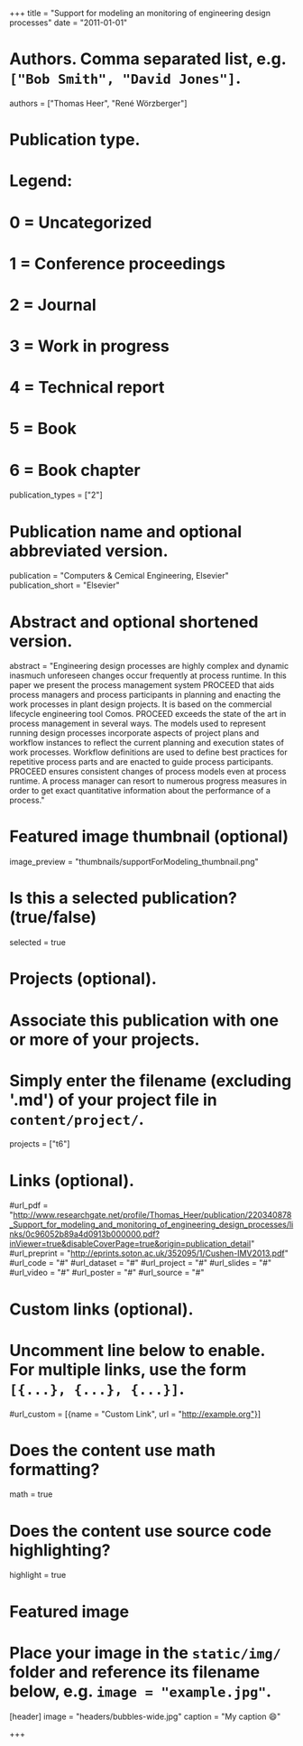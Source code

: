 +++
title = "Support for modeling an monitoring of engineering design processes"
date = "2011-01-01"

# Authors. Comma separated list, e.g. `["Bob Smith", "David Jones"]`.
authors = ["Thomas Heer", "René Wörzberger"]

# Publication type.
# Legend:
# 0 = Uncategorized
# 1 = Conference proceedings
# 2 = Journal
# 3 = Work in progress
# 4 = Technical report
# 5 = Book
# 6 = Book chapter
publication_types = ["2"]

# Publication name and optional abbreviated version.
publication = "Computers & Cemical Engineering, Elsevier"
publication_short = "Elsevier"

# Abstract and optional shortened version.
abstract = "Engineering design processes are highly complex and dynamic inasmuch unforeseen changes occur frequently at process runtime. In this paper we present the process management system PROCEED that aids process managers and process participants in planning and enacting the work processes in plant design projects. It is based on the commercial lifecycle engineering tool Comos. PROCEED exceeds the state of the art in process management in several ways. The models used to represent running design processes incorporate aspects of project plans and workflow instances to reflect the current planning and execution states of work processes. Workflow definitions are used to define best practices for repetitive process parts and are enacted to guide process participants. PROCEED ensures consistent changes of process models even at process runtime. A process manager can resort to numerous progress measures in order to get exact quantitative information about the performance of a process."

# Featured image thumbnail (optional)
image_preview = "thumbnails/supportForModeling_thumbnail.png"

# Is this a selected publication? (true/false)
selected = true

# Projects (optional).
#   Associate this publication with one or more of your projects.
#   Simply enter the filename (excluding '.md') of your project file in `content/project/`.
projects = ["t6"]

# Links (optional).
#url_pdf = "http://www.researchgate.net/profile/Thomas_Heer/publication/220340878_Support_for_modeling_and_monitoring_of_engineering_design_processes/links/0c96052b89a4d0913b000000.pdf?inViewer=true&disableCoverPage=true&origin=publication_detail"
#url_preprint = "http://eprints.soton.ac.uk/352095/1/Cushen-IMV2013.pdf"
#url_code = "#"
#url_dataset = "#"
#url_project = "#"
#url_slides = "#"
#url_video = "#"
#url_poster = "#"
#url_source = "#"

# Custom links (optional).
#   Uncomment line below to enable. For multiple links, use the form `[{...}, {...}, {...}]`.
#url_custom = [{name = "Custom Link", url = "http://example.org"}]

# Does the content use math formatting?
math = true

# Does the content use source code highlighting?
highlight = true

# Featured image
# Place your image in the `static/img/` folder and reference its filename below, e.g. `image = "example.jpg"`.
[header]
image = "headers/bubbles-wide.jpg"
caption = "My caption :smile:"

+++
